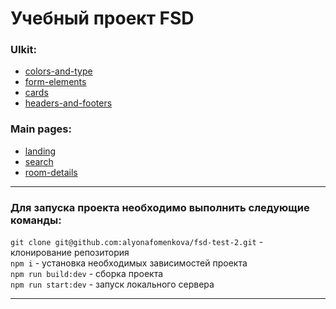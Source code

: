 # Учебный  проект FSD

### UIkit:<br/>
- [colors-and-type](https://alyonafomenkova.github.io/fsd-test-2/colors-and-type.html)
- [form-elements](https://alyonafomenkova.github.io/fsd-test-2/form-elements.html)
- [cards](https://alyonafomenkova.github.io/fsd-test-2/cards.html)
- [headers-and-footers](https://alyonafomenkova.github.io/fsd-test-2/headers-and-footers.html)

### Main pages:<br/>
- [landing](https://alyonafomenkova.github.io/fsd-test-2/landing.html)
- [search](https://alyonafomenkova.github.io/fsd-test-2/search.html)
- [room-details](https://alyonafomenkova.github.io/fsd-test-2/room-details.html)

---

### Для запуска проекта необходимо выполнить следующие команды:<br/>
`git clone git@github.com:alyonafomenkova/fsd-test-2.git` - клонирование репозитория <br/>
`npm i` - установка необходимых зависимостей проекта<br/>
`npm run build:dev` - сборка проекта<br/>
`npm run start:dev` - запуск локального сервера

---

